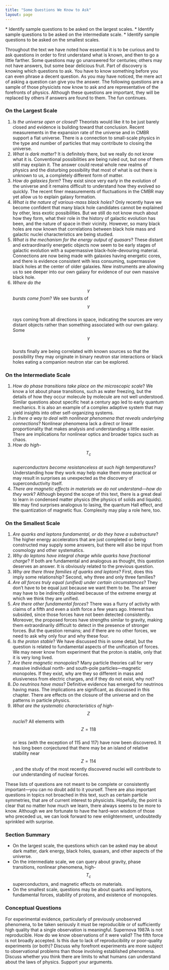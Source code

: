 ```yaml
---
title: "Some Questions We Know to Ask"
layout: page
--- 
```


<div class="abstract" markdown="1">
* Identify sample questions to be asked on the largest scales.
* Identify sample questions to be asked on the intermediate scale.
* Identify sample questions to be asked on the smallest scales.
</div>

Throughout the text we have noted how essential it is to be curious and to ask
questions in order to first understand what is known, and then to go a little
farther. Some questions may go unanswered for centuries; others may not have
answers, but some bear delicious fruit. Part of discovery is knowing which
questions to ask. You have to know something before you can even phrase a decent
question. As you may have noticed, the mere act of asking a question can give
you the answer. The following questions are a sample of those physicists now
know to ask and are representative of the forefronts of physics. Although these
questions are important, they will be replaced by others if answers are found to
them. The fun continues.

### On the Largest Scale

1. *Is the universe open or closed*? Theorists would like it to be just barely
   closed and evidence is building toward that conclusion. Recent measurements
   in the expansion rate of the universe and in CMBR support a flat universe.
   There is a connection to small-scale physics in the type and number of
   particles that may contribute to closing the universe.
2. *What is dark matter*? It is definitely there, but we really do not know what
   it is. Conventional possibilities are being ruled out, but one of them still
   may explain it. The answer could reveal whole new realms of physics and the
   disturbing possibility that most of what is out there is unknown to us, a
   completely different form of matter.
3. *How do galaxies form*? They exist since very early in the evolution of the
   universe and it remains difficult to understand how they evolved so quickly.
   The recent finer measurements of fluctuations in the CMBR may yet allow us to
   explain galaxy formation.
4. *What is the nature of various-mass black holes*? Only recently have we
   become confident that many black hole candidates cannot be explained by
   other, less exotic possibilities. But we still do not know much about how
   they form, what their role in the history of galactic evolution has been, and
   the nature of space in their vicinity. However, so many black holes are now
   known that correlations between black hole mass and galactic nuclei
   characteristics are being studied.
5. *What is the mechanism for the energy output of quasars*? These distant and
   extraordinarily energetic objects now seem to be early stages of galactic
   evolution with a supermassive black-hole-devouring material. Connections are
   now being made with galaxies having energetic cores, and there is evidence
   consistent with less consuming, supermassive black holes at the center of
   older galaxies. New instruments are allowing us to see deeper into our own
   galaxy for evidence of our own massive black hole.
6. *Where do the $$\gamma $$ bursts come from*? We see bursts of $$\gamma $$     
   rays coming from all directions in space, indicating the sources are very
   distant objects rather than something associated with our own galaxy. Some
   $$\gamma $$     
   bursts finally are being correlated with known sources so that the
   possibility they may originate in binary neutron star interactions or black
   holes eating a companion neutron star can be explored.

### On the Intermediate Scale

1. *How do phase transitions take place on the microscopic scale*? We know a lot
   about phase transitions, such as water freezing, but the details of how they
   occur molecule by molecule are not well understood. Similar questions about
   specific heat a century ago led to early quantum mechanics. It is also an
   example of a complex adaptive system that may yield insights into other
   self-organizing systems.
2. *Is there a way to deal with nonlinear phenomena that reveals underlying
   connections*? Nonlinear phenomena lack a direct or linear proportionality
   that makes analysis and understanding a little easier. There are implications
   for nonlinear optics and broader topics such as chaos.
3. *How do high- $${T}_{\text{c}} $$     
   superconductors become resistanceless at such high temperatures*?
   Understanding how they work may help make them more practical or may result
   in surprises as unexpected as the discovery of superconductivity itself.
4. *There are magnetic effects in materials we do not understand—how do they
   work*? Although beyond the scope of this text, there is a great deal to learn
   in condensed matter physics (the physics of solids and liquids). We may find
   surprises analogous to lasing, the quantum Hall effect, and the quantization
   of magnetic flux. Complexity may play a role here, too.

### On the Smallest Scale

1. *Are quarks and leptons fundamental, or do they have a substructure*? The
   higher energy accelerators that are just completed or being constructed may
   supply some answers, but there will also be input from cosmology and other
   systematics.
2. *Why do leptons have integral charge while quarks have fractional charge*? If
   both are fundamental and analogous as thought, this question deserves an
   answer. It is obviously related to the previous question.
3. *Why are there three families of quarks and leptons*? First, does this imply
   some relationship? Second, why three and only three families?
4. *Are all forces truly equal (unified) under certain circumstances*? They
   don’t have to be equal just because we want them to be. The answer may have
   to be indirectly obtained because of the extreme energy at which we think
   they are unified.
5. *Are there other fundamental forces*? There was a flurry of activity with
   claims of a fifth and even a sixth force a few years ago. Interest has
   subsided, since those forces have not been detected consistently. Moreover,
   the proposed forces have strengths similar to gravity, making them
   extraordinarily difficult to detect in the presence of stronger forces. But
   the question remains; and if there are no other forces, we need to ask why
   only four and why these four.
6. *Is the proton stable*? We have discussed this in some detail, but the
   question is related to fundamental aspects of the unification of forces. We
   may never know from experiment that the proton is stable, only that it is
   very long lived.
7. *Are there magnetic monopoles*? Many particle theories call for very massive
   individual north- and south-pole particles—magnetic monopoles. If they exist,
   why are they so different in mass and elusiveness from electric charges, and
   if they do not exist, why not?
8. *Do neutrinos have mass*? Definitive evidence has emerged for neutrinos
   having mass. The implications are significant, as discussed in this chapter.
   There are effects on the closure of the universe and on the patterns in
   particle physics.
9. *What are the systematic characteristics of high- $$Z $$ nuclei*? All elements with $$Z=118 $$     
   or less (with the exception of 115 and 117) have now been discovered. It has
   long been conjectured that there may be an island of relative stability near
   $$Z=114 $$ , and the study of the most recently discovered nuclei will
   contribute to our understanding of nuclear forces.

These lists of questions are not meant to be complete or consistently
important—you can no doubt add to it yourself. There are also important
questions in topics not broached in this text, such as certain particle
symmetries, that are of current interest to physicists. Hopefully, the point is
clear that no matter how much we learn, there always seems to be more to know.
Although we are fortunate to have the hard-won wisdom of those who preceded us,
we can look forward to new enlightenment, undoubtedly sprinkled with surprise.

### Section Summary

* On the largest scale, the questions which can be asked may be about dark
  matter, dark energy, black holes, quasars, and other aspects of the universe.
* On the intermediate scale, we can query about gravity, phase transitions,
  nonlinear phenomena, high- $${T}_{c} $$ superconductors, and magnetic effects
  on materials.
* On the smallest scale, questions may be about quarks and leptons, fundamental
  forces, stability of protons, and existence of monopoles.

### Conceptual Questions

<div class="exercise" data-element-type="conceptual-questions">
<div class="problem" markdown="1">
For experimental evidence, particularly of previously unobserved phenomena, to be taken seriously it must be reproducible or of sufficiently high quality that a single observation is meaningful. Supernova 1987A is not reproducible. How do we know observations of it were valid? The fifth force is not broadly accepted. Is this due to lack of reproducibility or poor-quality experiments (or both)? Discuss why forefront experiments are more subject to observational problems than those involving established phenomena.

</div>
</div>

<div class="exercise" data-element-type="conceptual-questions">
<div class="problem" markdown="1">
Discuss whether you think there are limits to what humans can understand about the laws of physics. Support your arguments.

</div>
</div>
